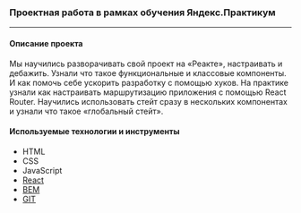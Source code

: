 ### Проектная работа в рамках обучения Яндекс.Практикум
------------
#### Описание проекта
Мы научились разворачивать свой проект на «Реакте», настраивать и дебажить. Узнали что такое функциональные и классовые компоненты. И как помочь себе ускорить разработку с помощью хуков.
На практике узнали как настраивать маршрутизацию приложения с помощью React Router. Научились использовать стейт сразу в нескольких компонентах и узнали что такое «глобальный стейт».

#### Используемые технологии и инструменты

* HTML
* CSS
* JavaScript
* [React](https://reactjs.org/)
* [BEM](https://ru.bem.info/)
* [GIT](https://github.com/)
